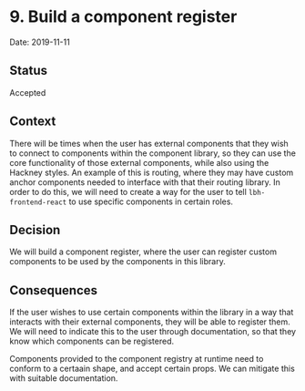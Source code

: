 # 9. Build a component register

Date: 2019-11-11

## Status

Accepted

## Context

There will be times when the user has external components that they wish to
connect to components within the component library, so they can use the core
functionality of those external components, while also using the Hackney styles.
An example of this is routing, where they may have custom anchor components
needed to interface with that their routing library. In order to do this, we
will need to create a way for the user to tell `lbh-frontend-react` to use
specific components in certain roles.

## Decision

We will build a component register, where the user can register custom
components to be used by the components in this library.

## Consequences

If the user wishes to use certain components within the library in a way that
interacts with their external components, they will be able to register them. We
will need to indicate this to the user through documentation, so that they know
which components can be registered.

Components provided to the component registry at runtime need to conform to a
certaain shape, and accept certain props. We can mitigate this with suitable
documentation.
